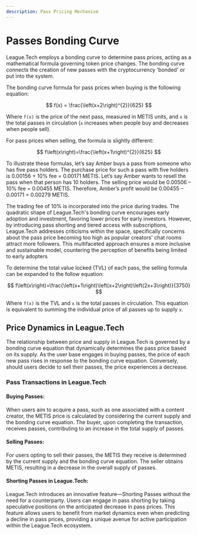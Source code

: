 ```yaml
---
description: Pass Pricing Mechanism
---
```


# Passes Bonding Curve

League.Tech employs a bonding curve to determine pass prices, acting as a mathematical formula governing token price changes. The bonding curve connects the creation of new passes with the cryptocurrency 'bonded' or put into the system.&#x20;

The bonding curve formula for pass prices when buying is the following equation:

$$
f(x) = \frac{\left(x+2\right)^{2}}{625}
$$

Where `f(x)` is the price of the next pass, measured in METIS units, and `x` is the total passes in circulation (`x` increases when people buy and decreases when people sell).&#x20;

For pass prices when selling, the formula is slightly different:

$$
f\left(x\right)=\frac{\left(x+1\right)^{2}}{625}
$$

To illustrate these formulas, let’s say Amber buys a pass from someone who has five pass holders. The purchase price for such a pass with five holders is 0.00156 + 10% fee = 0.00171 METIS. Let’s say Amber wants to resell the pass when that person has 10 holders. The selling price would be 0.00506 – 10% fee = 0.00455 METIS. Therefore, Amber’s profit would be 0.00455 – 0.00171 = 0.00279 METIS.

The trading fee of 10% is incorporated into the price during trades. The quadratic shape of League.Tech's bonding curve encourages early adoption and investment, favoring lower prices for early investors. However, by introducing pass shorting and tiered access with subscriptions, League.Tech addresses criticisms within the space, specifically concerns about the pass price becoming too high as popular creators' chat rooms attract more followers. This multifaceted approach ensures a more inclusive and sustainable model, countering the perception of benefits being limited to early adopters

To determine the total value locked (TVL) of each pass, the selling formula can be expanded to the follow equation:

$$
f\left(x\right)=\frac{\left(x+1\right)\left(x+2\right)\left(2x+3\right)}{3750}
$$

Where `f(x)` is the TVL and `x` is the total passes in circulation. This equation is equivalent to summing the individual price of all passes up to supply `x`.

## Price Dynamics in League.Tech

The relationship between price and supply in League.Tech is governed by a bonding curve equation that dynamically determines the pass price based on its supply. As the user base engages in buying passes, the price of each new pass rises in response to the bonding curve equation. Conversely, should users decide to sell their passes, the price experiences a decrease.

### Pass Transactions in League.Tech

#### Buying Passes:

When users aim to acquire a pass, such as one associated with a content creator, the METIS price is calculated by considering the current supply and the bonding curve equation. The buyer, upon completing the transaction, receives passes, contributing to an increase in the total supply of passes.

#### Selling Passes:

For users opting to sell their passes, the METIS they receive is determined by the current supply and the bonding curve equation. The seller obtains METIS, resulting in a decrease in the overall supply of passes.

#### Shorting Passes in League.Tech:

League.Tech introduces an innovative feature—Shorting Passes without the need for a counterparty. Users can engage in pass shorting by taking speculative positions on the anticipated decrease in pass prices. This feature allows users to benefit from market dynamics even when predicting a decline in pass prices, providing a unique avenue for active participation within the League.Tech ecosystem.
